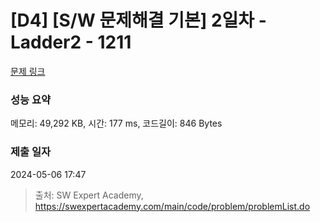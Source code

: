 # [D4] [S/W 문제해결 기본] 2일차 - Ladder2 - 1211 

[문제 링크](https://swexpertacademy.com/main/code/problem/problemDetail.do?contestProbId=AV14BgD6AEECFAYh) 

### 성능 요약

메모리: 49,292 KB, 시간: 177 ms, 코드길이: 846 Bytes

### 제출 일자

2024-05-06 17:47



> 출처: SW Expert Academy, https://swexpertacademy.com/main/code/problem/problemList.do